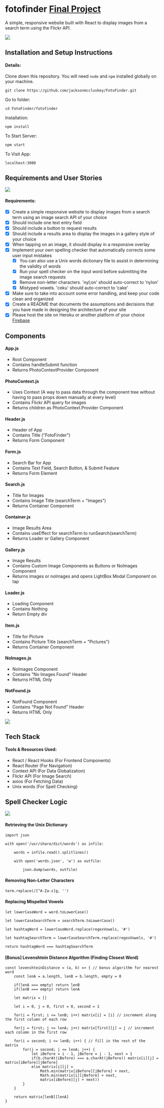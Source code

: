 # fotofinder [Final Project](https://fotofinderbyjackson.web.app)
A simple, responsive website built with React to display images from a search term using the Flickr API.

![](FotoFinder.png)

## Installation and Setup Instructions

#### Details:  

Clone down this repository. You will need `node` and `npm` installed globally on your machine.  

`git clone https://github.com/jacksonmccluskey/FotoFinder.git`

Go to folder:

`cd FotoFinder/fotofinder`

Installation:

`npm install`  

To Start Server:

`npm start`  

To Visit App:

`localhost:3000` 

## Requirements and User Stories

![](Demo.png)

#### Requirements:

- [x] Create a simple responsive website to display images from a search term using an image search API of your choice
- [x] Should include one text entry field
- [x] Should include a button to request results
- [x] Should include a results area to display the images in a gallery style of your choice
- [x] When tapping on an image, it should display in a responsive overlay
- [x] Implement your own spelling checker that automatically corrects some user input mistakes
  - [x] You can also use a Unix words dictionary file to assist in determining the validity of words
  - [x] Run your spell checker on the input word before submitting the image search requests
  - [x] Remove non-letter characters. 'nyl;on' should auto-correct to ‘nylon'
  - [x] Mistyped vowels. 'ceku' should auto-correct to ‘cake'
- [x] Make sure to take into account some error handling, and keep your code clean and organized
- [x] Create a README that documents the assumptions and decisions that you have made in designing the architecture of your site
- [x] Please host the site on Heroku or another platform of your choice [Firebase](https://fotofinderbyjackson.web.app)

## Components

#### App.js
- Root Component
- Contains handleSubmit function
- Returns PhotoContextProvider Component

#### PhotoContext.js
- Uses Context (A way to pass data through the component tree without having to pass props down manually at every level)
- Contains Flickr API query for images
- Returns children as PhotoContext.Provider Component

#### Header.js
- Header of App
- Contains Title ("FotoFinder")
- Returns Form Component

#### Form.js
- Search Bar for App
- Contains Text Field, Search Button, & Submit Feature
- Returns Form Element

#### Search.js
- Title for Images
- Contains Image Title (searchTerm + "Images")
- Returns Container Component

#### Container.js
- Image Results Area
- Contains useEffect for searchTerm to runSearch(searchTerm)
- Returns Loader or Gallery Component

#### Gallery.js
- Image Results
- Contains Custom Image Components as Buttons or NoImages Component
- Returns images or noImages and opens LightBox Modal Component on tap

#### Loader.js
- Loading Component
- Contains Nothing
- Return Empty div

#### Item.js
- Title for Picture
- Contains Picture Title (searchTerm + "Pictures")
- Returns Container Component

#### NoImages.js
- NoImages Component
- Contains "No Images Found" Header
- Returns HTML Only

#### NotFound.js
- NotFound Component
- Contains "Page Not Found" Header
- Returns HTML Only

![](NotFound.png)

## Tech Stack

#### Tools & Resources Used:

- React / React Hooks (For Frontend Components)
- React Router (For Navigation)
- Context API (For Data Globalization)
- Flickr API (For Image Search)
- axios (For Fetching Data)
- Unix words (For Spell Checking)

## Spell Checker Logic

![](SpellChecker.png)

#### Retrieving the Unix Dictionary

```
import json

with open('/usr/share/dict/words') as infile:

    words = infile.read().splitlines()
    
    with open('words.json', 'w') as outfile:
    
        json.dump(words, outfile)
```
        
#### Removing Non-Letter Characters

`term.replace(/[^A-Za-z]g, '')`

#### Replacing Mispelled Vowels

```
let lowerCaseWord = word.toLowerCase()

let lowerCaseSearchTerm = searchTerm.toLowerCase()

let hashtagWord = lowerCaseWord.replace(regexVowels, '#')

let hashtagSearchTerm = lowerCaseSearchTerm.replace(regexVowels, '#')

return hashtagWord === hashtagSearchTerm
```

#### [Bonus] Levenshtein Distance Algorithm (Finding Closest Word)

```
const levenshteinDistance = (a, b) => { // bonus algorithm for nearest word
    const lenA = a.length, lenB = b.length, empty = 0

    if(lenA === empty) return lenB
    if(lenB === empty) return lenA

    let matrix = []
    
    let i = 0, j = 0, first = 0, second = 1

    for(i = first; i <= lenB; i++) matrix[i] = [i] // increment along the first column of each row

    for(j = first; j <= lenA; j++) matrix[first][j] = j // increment each column in the first row

    for(i = second; i <= lenB; i++) { // fill in the rest of the matrix
        for(j = second; j <= lenA; j++) {
            let iBefore = i - 1, jBefore = j - 1, next = 1
            if(b.charAt(iBefore) === a.charAt(jBefore)) matrix[i][j] = matrix[iBefore][jBefore]
            else matrix[i][j] = 
                Math.min(matrix[iBefore][jBefore] + next,
                Math.min(matrix[i][jBefore] + next,
                matrix[iBefore][j] + next))
        }
    }

    return matrix[lenB][lenA]
}
```
